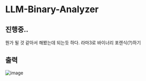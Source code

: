 # LLM-Binary-Analyzer
## 진행중..
뭔가 될 것 같아서 해봤는데 되는듯 하다.
라마3로 바이너리 포렌식(?)하기

## 출력
![image](https://github.com/user-attachments/assets/62d1dfc3-e313-4b7e-93db-1f4af694638b)
